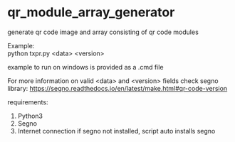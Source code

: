 # qr_module_array_generator
generate qr code image and array consisting of qr code modules

Example:  
python txpr.py \<data\> \<version\>

example to run on windows is provided as a .cmd file

For more information on valid \<data\> and \<version\> fields check segno library:
https://segno.readthedocs.io/en/latest/make.html#qr-code-version

requirements:
1. Python3
2. Segno
3. Internet connection if segno not installed, script auto installs segno
